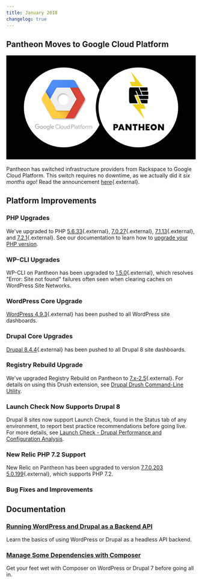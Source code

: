 ```yaml
---
title: January 2018
changelog: true
---
```


## Pantheon Moves to Google Cloud Platform
![GCP and Pantheon Logo](/source/docs/assets/images/gcp.png)

Pantheon has switched infrastructure providers from Rackspace to Google Cloud Platform. This switch requires no downtime, as we actually did it *six months ago*! Read the announcement [here](https://pantheon.io/blog/pantheon-moves-google-cloud-platform){.external}.

## Platform Improvements

### PHP Upgrades
We've upgraded to PHP [5.6.33](http://php.net/ChangeLog-5.php#5.6.33){.external}, [7.0.27](http://php.net/ChangeLog-7.php#7.0.27){.external}, [7.1.13](http://php.net/ChangeLog-7.php#7.1.13){.external}, and [7.2.1](http://php.net/ChangeLog-7.php#7.2.1){.external}. See our documentation to learn how to [upgrade your PHP version](/docs/php-versions/).

### WP-CLI Upgrades
WP-CLI on Pantheon has been upgraded to [1.5.0](https://make.wordpress.org/cli/2018/01/31/version-1-5-0-released/){.external}, which resolves "Error: Site not found" failures often seen when clearing caches on WordPress Site Networks.

### WordPress Core Upgrade
[WordPress 4.9.3](https://codex.wordpress.org/Version_4.9.3){.external} has been pushed to all WordPress site dashboards.

### Drupal Core Upgrades
[Drupal 8.4.4](https://www.drupal.org/project/drupal/releases/8.4.4){.external} has been pushed to all Drupal 8 site dashboards. 

### Registry Rebuild Upgrade
We've upgraded Registry Rebuild on Pantheon to [7.x-2.5](https://www.drupal.org/project/registry_rebuild/releases/7.x-2.5){.external}. For details on using this Drush extension, see [Drupal Drush Command-Line Utility](/docs/drush/#registry-rebuild). 

### Launch Check Now Supports Drupal 8
Drupal 8 sites now support Launch Check, found in the Status tab of any environment, to report best practice recommendations before going live. For more details, see [Launch Check - Drupal Performance and Configuration Analysis](/docs/drupal-launch-check). 

### New Relic PHP 7.2 Support 
New Relic on Pantheon has been upgraded to version [7.7.0.203
5.0.199](https://docs.newrelic.com/docs/release-notes/agent-release-notes/php-release-notes/php-agent-770203){.external}, which supports PHP 7.2.

### Bug Fixes and Improvements

## Documentation

### [Running WordPress and Drupal as a Backend API](/docs/headless/)
Learn the basics of using WordPress or Drupal as a headless API backend.

### [Manage Some Dependencies with Composer](/docs/guides/partial-composer/)
Get your feet wet with Composer on WordPress or Drupal 7 before going all in.


